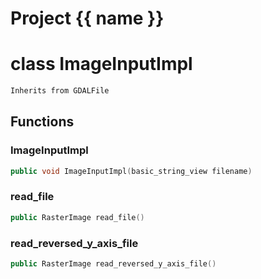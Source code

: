 <script setup>
import {useRoute} from 'vitepress'
const {path} = useRoute()
const tokens = path.split('/')
const words = tokens[2].split('-');
for (let i = 0; i < words.length; i++) {
    words[i] = words[i].charAt(0).toUpperCase() + words[i].slice(1);
    words[i] = words[i].replace('geode', 'Geode')
}
const name = words.join('-');
</script>
# Project {{ name }}

# class ImageInputImpl


```cpp
Inherits from GDALFile
```



## Functions

### ImageInputImpl

```cpp
public void ImageInputImpl(basic_string_view filename)
```


### read_file

```cpp
public RasterImage read_file()
```


### read_reversed_y_axis_file

```cpp
public RasterImage read_reversed_y_axis_file()
```




